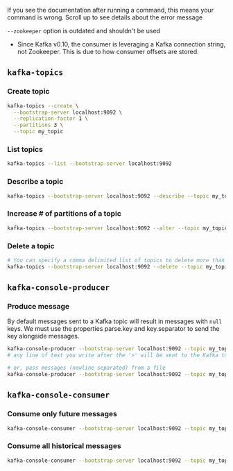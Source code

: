 
If you see the documentation after running a command, this means your command is wrong. Scroll up to see details about the error message

`--zookeeper` option is outdated and shouldn't be used
- Since Kafka v0.10, the consumer is leveraging a Kafka connection string, not Zookeeper. This is due to how consumer offsets are stored.

## `kafka-topics`
### Create topic
```sh
kafka-topics --create \
  --bootstrap-server localhost:9092 \
  --replication-factor 1 \
  --partitions 3 \
  --topic my_topic
```

### List topics
```sh
kafka-topics --list --bootstrap-server localhost:9092
```

### Describe a topic
```sh
kafka-topics --bootstrap-server localhost:9092 --describe --topic my_topic
```

### Increase # of partitions of a topic
```sh
kafka-topics --bootstrap-server localhost:9092 --alter --topic my_topic --partitions 5
```

### Delete a topic
```sh
# You can specify a comma delimited list of topics to delete more than one topic at a time
kafka-topics --bootstrap-server localhost:9092 --delete --topic my_topic
```

## `kafka-console-producer`
### Produce message
By default messages sent to a Kafka topic will result in messages with `null` keys. We must use the properties parse.key and key.separator to send the key alongside messages.

```sh
kafka-console-producer --bootstrap-server localhost:9092 --topic my_topic
# any line of text you write after the '>' will be sent to the Kafka topic

# or, pass messages (newline separated) from a file
kafka-console-producer --bootstrap-server localhost:9092 --topic my_topic < topic-input.txt
```

## `kafka-console-consumer`
### Consume only future messages
```sh
kafka-console-consumer --bootstrap-server localhost:9092 --topic my_topic
```

### Consume all historical messages
```sh
kafka-console-consumer --bootstrap-server localhost:9092 --topic my_topic --from-beginning
```
